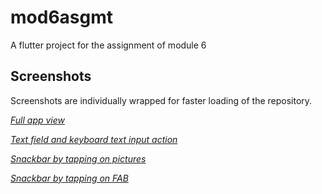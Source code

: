 # mod6asgmt

A flutter project for the assignment of module 6

## Screenshots
Screenshots are individually wrapped for faster loading of the repository.

[*Full app view*](images/screenshots/ss1.png)

[*Text field and keyboard text input action*](images/screenshots/ss2.png)

[*Snackbar by tapping on pictures*](images/screenshots/ss3.png)

[*Snackbar by tapping on FAB*](images/screenshots/ss4.png)


